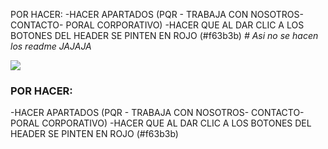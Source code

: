 POR HACER:
 -HACER APARTADOS (PQR - TRABAJA CON NOSOTROS- CONTACTO- PORAL CORPORATIVO)
 -HACER QUE AL DAR CLIC A LOS BOTONES DEL HEADER SE PINTEN EN ROJO (#f63b3b)
<em> # Asi no se hacen los readme JAJAJA </em>
<p align="left">
   <img src="https://img.shields.io/badge/STATUS-APRENDE%20MARKDOWN-red">
</p>

### POR HACER:
 -HACER APARTADOS (PQR - TRABAJA CON NOSOTROS- CONTACTO- PORAL CORPORATIVO)
 -HACER QUE AL DAR CLIC A LOS BOTONES DEL HEADER SE PINTEN EN ROJO (#f63b3b)
